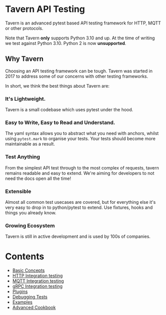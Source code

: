 
# Tavern API Testing

Tavern is an advanced pytest based API testing framework for HTTP, MQTT or other protocols.

Note that Tavern **only** supports Python 3.10 and up. At the time of writing we
test against Python 3.10. Python 2 is now **unsupported**.

## Why Tavern

Choosing an API testing framework can be tough. Tavern was started in 2017 to address some of our concerns with other testing frameworks.

In short, we think the best things about Tavern are:

### It's Lightweight.
Tavern is a small codebase which uses pytest under the hood.

### Easy to Write, Easy to Read and Understand.
The yaml syntax allows you to abstract what you need with anchors, whilst using `pytest.mark` to organise your tests. Your tests should become more maintainable as a result.

### Test Anything
From the simplest API test through to the most complex of requests, tavern remains readable and easy to extend. We're aiming for developers to not need the docs open all the time!

### Extensible
Almost all common test usecases are covered, but for everything else it's very easy to drop in to python/pytest to extend. Use fixtures, hooks and things you already know.

### Growing Ecosystem
Tavern is still in active development and is used by 100s of companies.

# Contents

* [Basic Concepts](basics.md)
* [HTTP Integration testing](http.md)
* [MQTT Integration testing](mqtt.md)
* [gRPC Integration testing](grpc.md)
* [Plugins](plugins.md)
* [Debugging Tests](debugging.md)
* [Examples](examples.md)
* [Advanced Cookbook](cookbook.md)
